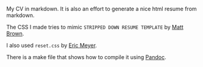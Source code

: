 My CV in markdown. It is also an effort to generate a nice html resume from markdown.

The CSS I made tries to mimic `STRIPPED DOWN RESUME TEMPLATE` by [Matt Brown](http://thingsthatarebrown.com/). 

I also used `reset.css` by [Eric Meyer](http://meyerweb.com/eric/tools/css/reset/).

There is a make file that shows how to compile it using [Pandoc](http://johnmacfarlane.net/pandoc/).
